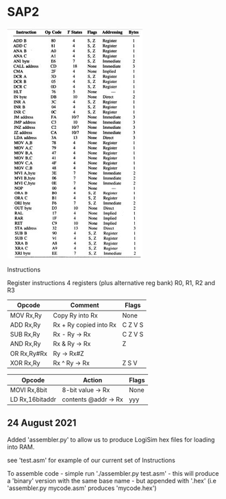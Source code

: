 # SAP2


![SAP2 Instructions](/images/SAP2-instructions.jpeg)

Instructions

Register instructions 4 registers (plus alternative reg bank) R0, R1, R2 and R3

Opcode | Comment|Flags
-------| -------|------
MOV Rx,Ry|Copy Ry into Rx| None
ADD Rx,Ry|Rx + Ry copied into Rx|C Z V S
SUB Rx,Ry|Rx - Ry -> Rx|C Z V S
AND Rx,Ry|Rx & Ry -> Rx|Z
OR Rx,Ry#Rx | Ry -> Rx#Z
XOR Rx,Ry| Rx ^ Ry -> Rx| Z S V

Opcode|Action|Flags
------|------|-----
MOVI Rx,8bit | 8-bit value -> Rx| None
LD Rx,16bitaddr |contents @addr -> Rx |yyy




24 August 2021
---

Added 'assembler.py' to allow us to produce LogiSim hex files for loading into RAM.

see 'test.asm' for example of our current set of Instructions

To assemble code - simple run './assembler.py test.asm' - this will produce a 'binary' version with the same
base name - but appended with '.hex' (i.e 'assembler.py mycode.asm' produces 'mycode.hex')
